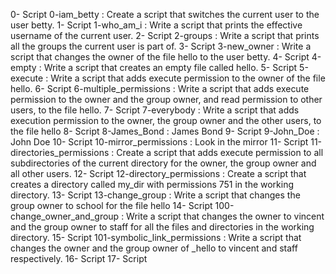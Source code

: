 0- Script 0-iam_betty : Create a script that switches the current user to the user betty.
1- Script 1-who_am_i : Write a script that prints the effective username of the current user.
2- Script 2-groups : Write a script that prints all the groups the current user is part of.
3- Script 3-new_owner : Write a script that changes the owner of the file hello to the user betty.
4- Script 4-empty : Write a script that creates an empty file called hello.
5- Script 5-execute : Write a script that adds execute permission to the owner of the file hello.
6- Script 6-multiple_permissions : Write a script that adds execute permission to the owner and the group owner, and read permission to other users, to the file hello.
7- Script 7-everybody : Write a script that adds execution permission to the owner, the group owner and the other users, to the file hello
8- Script 8-James_Bond : James Bond
9- Script 9-John_Doe : John Doe
10- Script 10-mirror_permissions : Look in the mirror
11- Script 11-directories_permissions : Create a script that adds execute permission to all subdirectories of the current directory for the owner, the group owner and all other users.
12- Script 12-directory_permissions : Create a script that creates a directory called my_dir with permissions 751 in the working directory.
13- Script 13-change_group : Write a script that changes the group owner to school for the file hello
14- Script 100-change_owner_and_group : Write a script that changes the owner to vincent and the group owner to staff for all the files and directories in the working directory.
15- Script 101-symbolic_link_permissions : Write a script that changes the owner and the group owner of _hello to vincent and staff respectively.
16- Script
17- Script 